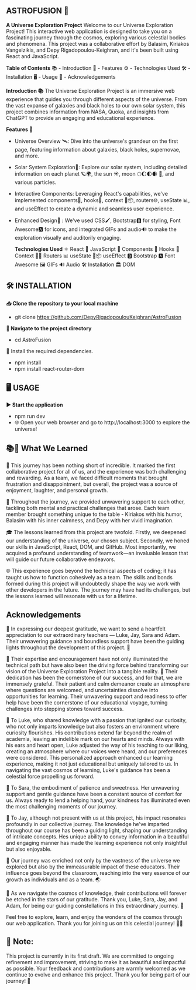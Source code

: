 ## ASTROFUSION 🌌

**A Universe Exploration Project**
Welcome to our Universe Exploration Project! This interactive web application is designed to take you on a fascinating journey through the cosmos, exploring various celestial bodies and phenomena. This project was a collaborative effort by Balasim, Kiriakos Vangelzikis, and Depy Rigadopoulou-Keighran, and it's been built using React and JavaScript.

**Table of Contents**
📚 - Introduction
🚀 - Features
⚙️ - Technologies Used
🛠️ - Installation
🖥️ - Usage
🙏 - Acknowledgements

**Introduction 📚**
The Universe Exploration Project is an immersive web experience that guides you through different aspects of the universe. From the vast expanse of galaxies and black holes to our own solar system, this project combines information from NASA, Quoka, and insights from ChatGPT to provide an engaging and educational experience.

**Features 🚀**

- Universe Overview 🛰️: Dive into the universe's grandeur on the first page, featuring information about galaxies, black holes,
  supernovae, and more.
- Solar System Exploration🌌: Explore our solar system, including detailed information on each planet 🪐🌍, the sun ☀️, moon 🌕🌔🌓🌒
  🌙, and various particles.
- Interactive Components: Leveraging React's capabilities, we've implemented components🧩, hooks🎣, context 🔄📦, routers🌐, useState 📊,
  and useEffect to create a dynamic and seamless user experience.
- Enhanced Design🎨 : We've used CSS🖌️, Bootstrap🅱️ for styling, Font Awesome🅰️ for icons, and integrated GIFs and audio🔊 to make
  the exploration visually and auditorily engaging.

  **Technologies Used**
  ⚛️ React
  📜 JavaScript
  🧩 Components
  🎣 Hooks
  🔄 Context
  🔄🌐 Routers
  📊 useState
  🔄📦 useEffect
  🅱️ Bootstrap
  🅰️ Font Awesome
  🖼️ GIFs
  🔊 Audio
  🛠️ Installation
  🏛️ DOM

## 🛠️ INSTALLATION

**📥 Clone the repository to your local machine**

- git clone https://github.com/DepyRigadopoulouKeighran/AstroFusion

**📂 Navigate to the project directory**

- cd AstroFusion

🔧 Install the required dependencies.

- npm install
- npm install react-router-dom

## 🖥️ USAGE

**▶️ Start the application**

- npm run dev
- 🌐 Open your web browser and go to http://localhost:3000 to explore the universe!

## 📚🌱 What We Learned

🚀 This journey has been nothing short of incredible. It marked the first collaborative project for all of us, and the experience was both challenging and rewarding. As a team, we faced difficult moments that brought frustration and disappointment, but overall, the project was a source of enjoyment, laughter, and personal growth.

🤝 Throughout the journey, we provided unwavering support to each other, tackling both mental and practical challenges that arose. Each team member brought something unique to the table - Kiriakos with his humor, Balasim with his inner calmness, and Depy with her vivid imagination.

🎓 The lessons learned from this project are twofold. Firstly, we deepened our understanding of the universe, our chosen subject. Secondly, we honed our skills in JavaScript, React, DOM, and GitHub. Most importantly, we acquired a profound understanding of teamwork—an invaluable lesson that will guide our future collaborative endeavors.

🌐 This experience goes beyond the technical aspects of coding; it has taught us how to function cohesively as a team. The skills and bonds formed during this project will undoubtedly shape the way we work with other developers in the future. The journey may have had its challenges, but the lessons learned will resonate with us for a lifetime.

## Acknowledgements

🌟 In expressing our deepest gratitude, we want to send a heartfelt appreciation to our extraordinary teachers — Luke, Jay, Sara and Adam. Their unwavering guidance and boundless support have been the guiding lights throughout the development of this project. 🌈

🙏 Their expertise and encouragement have not only illuminated the technical path but have also been the driving force behind transforming our vision of the Universe Exploration Project into a tangible reality. 🚀 Their dedication has been the cornerstone of our success, and for that, we are immensely grateful.
Their patient and calm demeanor create an atmosphere where questions are welcomed, and uncertainties dissolve into opportunities for learning. Their unwavering support and readiness to offer help have been the cornerstone of our educational voyage, turning challenges into stepping stones toward success.

🌌 To Luke, who shared knowledge with a passion that ignited our curiosity, who not only imparts knowledge but also fosters an environment where curiosity flourishes. His contributions extend far beyond the realm of academia, leaving an indelible mark on our hearts and minds.
Always with his ears and heart open, Luke adjusted the way of his teaching to our liking, creating an atmosphere where our voices were heard, and our preferences were considered. This personalized approach enhanced our learning experience, making it not just educational but uniquely tailored to us. In navigating the vast cosmos of learning, Luke's guidance has been a celestial force propelling us forward.

🌸 To Sara, the embodiment of patience and sweetness. Her unwavering support and gentle guidance have been a constant source of comfort for us. Always ready to lend a helping hand, your kindness has illuminated even the most challenging moments of our journey.

🌟 To Jay, although not present with us at this project, his impact resonates profoundly in our collective journey. The knowledge he've imparted throughout our course has been a guiding light, shaping our understanding of intricate concepts. Hes unique ability to convey information in a beautiful and engaging manner has made the learning experience not only insightful but also enjoyable.

🌠 Our journey was enriched not only by the vastness of the universe we explored but also by the immeasurable impact of these educators. Their influence goes beyond the classroom, reaching into the very essence of our growth as individuals and as a team. 🌏

🌈 As we navigate the cosmos of knowledge, their contributions will forever be etched in the stars of our gratitude. Thank you, Luke, Sara, Jay, and Adam, for being our guiding constellations in this extraordinary journey. 🙌

Feel free to explore, learn, and enjoy the wonders of the cosmos through our web application. Thank you for joining us on this celestial journey! 🌌🚀

## 📝 Note:

This project is currently in its first draft. We are committed to ongoing refinement and improvement, striving to make it as beautiful and impactful as possible. Your feedback and contributions are warmly welcomed as we continue to evolve and enhance this project. Thank you for being part of our journey! 🌟
